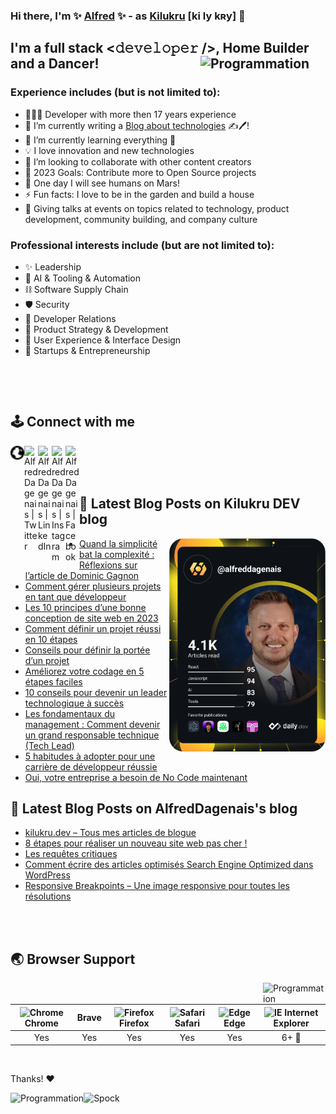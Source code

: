 ### Hi there, I'm ✨ [Alfred][website] ✨ - as [Kilukru][websitekilukrudev] [ki ly kʀy] 👋 

## I'm a full stack <𝚍𝚎𝚟𝚎𝚕𝚘𝚙𝚎𝚛 />, Home Builder and a Dancer! <img align="right" src="https://i.giphy.com/media/LmNwrBhejkK9EFP504/200w.webp" alt="Programmation" width="200" />

### Experience includes (but is not limited to):

- 👨🏻‍💻 Developer with more then 17 years experience
- 📝 I’m currently writing a [Blog about technologies][websitekilukrudev] ✍️🖊️!
- 🌱 I’m currently learning everything 🤣
- 💡 I love innovation and new technologies
- 🤝 I’m looking to collaborate with other content creators
- 🥅 2023 Goals: Contribute more to Open Source projects
- 🚀 One day I will see humans on Mars!
- ⚡ Fun facts: I love to be in the garden and build a house
- 🎤 Giving talks at events on topics related to technology, product development, community building, and company culture

### Professional interests include (but are not limited to):

- ✨ Leadership
- 🤖 AI & Tooling & Automation
- ⛓ Software Supply Chain
- 🛡 Security
- 💬 Developer Relations
- 🧪 Product Strategy & Development
- 🎨 User Experience & Interface Design
- 💼 Startups & Entrepreneurship

<br />

<img src="https://i.giphy.com/media/xUA7bewHfD6pAnmxVK/200w.webp" alt="" width="160" /><img src="https://i.giphy.com/media/xUA7bewHfD6pAnmxVK/200w.webp" alt="" width="160" /><img src="https://i.giphy.com/media/xUA7bewHfD6pAnmxVK/200w.webp" alt="" width="160" /><img  src="https://i.giphy.com/media/xUA7bewHfD6pAnmxVK/200w.webp" alt="" width="160" /><img src="https://i.giphy.com/media/xUA7bewHfD6pAnmxVK/200w.webp" alt="" width="160" />

## 🕹️ Connect with me

[<img align="left" alt="AlfredDagenais.com" width="22px" src="https://raw.githubusercontent.com/iconic/open-iconic/master/svg/globe.svg" />][website]
[<img align="left" alt="AlfredDagenais | Twitter" width="22px" src="https://cdn.jsdelivr.net/npm/simple-icons@v3/icons/twitter.svg" />][twitter]
[<img align="left" alt="AlfredDagenais | LinkedIn" width="22px" src="https://cdn.jsdelivr.net/npm/simple-icons@v3/icons/linkedin.svg" />][linkedin]
[<img align="left" alt="AlfredDagenais | Instagram" width="22px" src="https://cdn.jsdelivr.net/npm/simple-icons@v3/icons/instagram.svg" />][instagram]
[<img align="left" alt="AlfredDagenais | Facebook" width="22px" src="https://cdn.jsdelivr.net/npm/simple-icons@v3/icons/facebook.svg" />][facebook]

<br /><br /><br />

## 📕 Latest Blog Posts on Kilukru DEV blog

<a href="https://app.daily.dev/alfreddagenais" align="right"><img align="right" src="https://github.com/alfreddagenais/alfreddagenais/blob/master/devcard.svg" width="250" alt="Alfred Dagenais's Dev Card"/></a>

<!-- BLOG-KILUKRU-POST-LIST:START -->
- [Quand la simplicité bat la complexité : Réflexions sur l’article de Dominic Gagnon](https://www.kilukru.dev/quand-la-simplicite-bat-la-complexite-reflexions-sur-larticle-de-dominic-gagnon/)
- [Comment gérer plusieurs projets en tant que développeur](https://www.kilukru.dev/comment-gerer-plusieurs-projets-en-tant-que-developpeur/)
- [Les 10 principes d’une bonne conception de site web en 2023](https://www.kilukru.dev/les-10-principes-dune-bonne-conception-de-site-web-en-2023/)
- [Comment définir un projet réussi en 10 étapes](https://www.kilukru.dev/comment-definir-un-projet-reussi-en-10-etapes/)
- [Conseils pour définir la portée d’un projet](https://www.kilukru.dev/conseils-pour-definir-la-portee-dun-projet/)
- [Améliorez votre codage en 5 étapes faciles](https://www.kilukru.dev/ameliorez-votre-codage-en-5-etapes-faciles/)
- [10 conseils pour devenir un leader technologique à succès](https://www.kilukru.dev/10-conseils-pour-devenir-un-leader-technologique-a-succes/)
- [Les fondamentaux du management : Comment devenir un grand responsable technique &lpar;Tech Lead&rpar;](https://www.kilukru.dev/les-fondamentaux-du-management-comment-devenir-un-grand-responsable-technique-tech-lead/)
- [5 habitudes à adopter pour une carrière de développeur réussie](https://www.kilukru.dev/5-habitudes-a-adopter-pour-une-carriere-de-developpeur-reussie/)
- [Oui, votre entreprise a besoin de No Code maintenant](https://www.kilukru.dev/oui-votre-entreprise-a-besoin-de-no-code-maintenant/)
<!-- BLOG-KILUKRU-POST-LIST:END -->

## 📕 Latest Blog Posts on AlfredDagenais's blog

<!-- BLOG-POST-LIST:START -->
- [kilukru.dev – Tous mes articles de blogue](https://www.alfreddagenais.com/kilukru-dev-tous-mes-articles-de-blogue/)
- [8 étapes pour réaliser un nouveau site web pas cher !](https://www.alfreddagenais.com/8-etapes-nouveau-site-web-pas-cher/)
- [Les requêtes critiques](https://www.alfreddagenais.com/les-requetes-critiques/)
- [Comment écrire des articles optimisés Search Engine Optimized dans WordPress](https://www.alfreddagenais.com/ecrire-articles-optimises-seo-wordpress/)
- [Responsive Breakpoints – Une image responsive pour toutes les résolutions](https://www.alfreddagenais.com/responsive-breakpoints-image-responsive-toutes-resolutions/)
<!-- BLOG-POST-LIST:END -->

<br /><br />

## 🌏 Browser Support

<img align="right" src="https://i.giphy.com/media/26ufdipQqU2lhNA4g/giphy.webp" alt="Programmation" width="100" />

| <img src="https://user-images.githubusercontent.com/1215767/34348387-a2e64588-ea4d-11e7-8267-a43365103afe.png" alt="Chrome" width="16px" height="16px" /> Chrome | Brave | <img src="https://user-images.githubusercontent.com/1215767/34348383-9e7ed492-ea4d-11e7-910c-03b39d52f496.png" alt="Firefox" width="16px" height="16px" /> Firefox | <img src="https://user-images.githubusercontent.com/1215767/34348394-a981f892-ea4d-11e7-9156-d128d58386b9.png" alt="Safari" width="16px" height="16px" /> Safari | <img src="https://user-images.githubusercontent.com/1215767/34348380-93e77ae8-ea4d-11e7-8696-9a989ddbbbf5.png" alt="Edge" width="16px" height="16px" /> Edge | <img src="https://user-images.githubusercontent.com/1215767/34348590-250b3ca2-ea4f-11e7-9efb-da953359321f.png" alt="IE" width="16px" height="16px" /> Internet Explorer |
| :---------: | :---------: | :---------: | :---------: | :---------: | :---------: |
| Yes | Yes | Yes | Yes | Yes | 6+ 🤣 |

<br />

Thanks! :heart:

<img src="https://i.giphy.com/media/W0crByKlXhLlC/200.webp" alt="Programmation" width="200" /><img src="https://media3.giphy.com/media/RgAl2ESJFnIQ0/giphy.gif" alt="Spock" width="200" />

[website]: https://AlfredDagenais.com
[twitter]: https://twitter.com/ProgrammeurWeb
[facebook]: https://facebook.com/AlfredDagenaisWeb/
[instagram]: https://instagram.com/alfreddagenaisweb
[linkedin]: https://linkedin.com/in/AlfredDagenais
[websitekm]: https://KilukruMedia.com
[websitemtp]: https://mangetespousses.com
[paypal-donations]: https://paypal.me/AlfredDagenais
[patreon]: https://www.patreon.com/alfreddagenais
[buymeacoffee]: https://www.buymeacoffee.com/AlfredDagenais
[Ko-Fi]: https://ko-fi.com/alfreddagenais
[websitenftlove]: https://www.nftn.love
[websitemtcovid]: https://montestcovid.ca
[websitekilukrudev]: https://kilukru.dev
[websiteappnlove]: https://appn.love
[websitepausensport]: https://pausensport.com
[websitehoroskopos]: https://rapidapi.com/alfreddagenais/api/horoskopos
[websiteemojicodereview]: https://emojicodereview.dev
